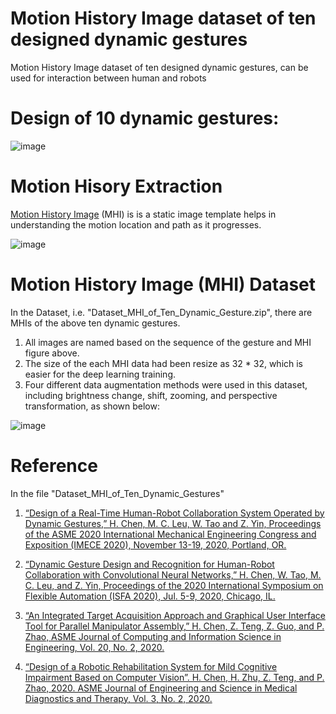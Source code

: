 # Motion History Image dataset of ten designed dynamic gestures
Motion History Image dataset of ten designed dynamic gestures, can be used for interaction between human and robots

# Design of 10 dynamic gestures:

![image](https://user-images.githubusercontent.com/61817794/111086213-f0132e00-84e8-11eb-9dba-32e6f2445ac9.png)

# Motion Hisory Extraction
[Motion History Image](https://en.wikipedia.org/wiki/Motion_History_Images) (MHI) is is a static image template helps in understanding the motion location and path as it progresses.

![image](https://user-images.githubusercontent.com/61817794/111548293-7da08900-8748-11eb-9ad2-db32b53c6695.png)

# Motion History Image (MHI) Dataset 
In the Dataset, i.e. "Dataset_MHI_of_Ten_Dynamic_Gesture.zip", there are MHIs of the above ten dynamic gestures.
1. All images are named based on the sequence of the gesture and MHI figure above.
2. The size of the each MHI data had been resize as 32 * 32, which is easier for the deep learning training.
3. Four different data augmentation methods were used in this dataset, including brightness change, shift, zooming, and perspective transformation, as shown below:

![image](https://user-images.githubusercontent.com/61817794/111550021-4c758800-874b-11eb-9fa0-7cac898886a1.png)




# Reference 
In the file "Dataset_MHI_of_Ten_Dynamic_Gestures"

1.	[“Design of a Real-Time Human-Robot Collaboration System Operated by Dynamic Gestures,” H. Chen, M. C. Leu, W. Tao and Z. Yin, Proceedings of the ASME 2020 International Mechanical Engineering Congress and Exposition (IMECE 2020), November 13-19, 2020, Portland, OR.](https://asmedigitalcollection.asme.org/IMECE/proceedings-abstract/IMECE2020/84492/V02BT02A051/1099004)

2.	[“Dynamic Gesture Design and Recognition for Human-Robot Collaboration with Convolutional Neural Networks,” H. Chen, W. Tao, M. C. Leu, and Z. Yin, Proceedings of the 2020 International Symposium on Flexible Automation (ISFA 2020), Jul. 5-9, 2020, Chicago, IL.](https://asmedigitalcollection.asme.org/ISFA/proceedings-abstract/ISFA2020/83617/V001T09A001/1087346)

3.	[“An Integrated Target Acquisition Approach and Graphical User Interface Tool for Parallel Manipulator Assembly,” H. Chen, Z. Teng, Z. Guo, and P. Zhao, ASME Journal of Computing and Information Science in Engineering, Vol. 20, No. 2, 2020.](https://asmedigitalcollection.asme.org/computingengineering/article-abstract/20/2/021006/1067301)

4.	[“Design of a Robotic Rehabilitation System for Mild Cognitive Impairment Based on Computer Vision”. H. Chen, H. Zhu, Z. Teng, and P. Zhao, 2020. ASME Journal of Engineering and Science in Medical Diagnostics and Therapy, Vol. 3, No. 2, 2020.](https://asmedigitalcollection.asme.org/medicaldiagnostics/article-abstract/3/2/021108/1074679/Design-of-a-Robotic-Rehabilitation-System-for-Mild?redirectedFrom=fulltext)
